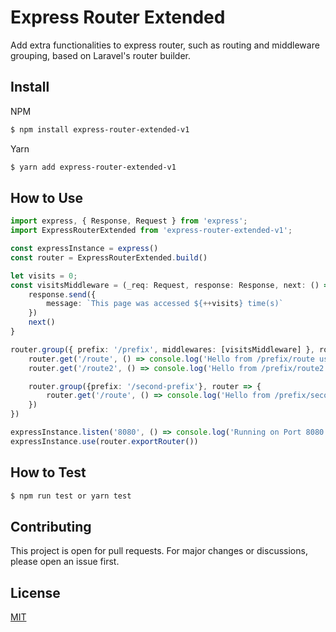# Express Router Extended

Add extra functionalities to express router, such as routing and middleware grouping, based on Laravel's router builder.

## Install

NPM

```sh
$ npm install express-router-extended-v1
```

Yarn

```sh
$ yarn add express-router-extended-v1
```

## How to Use

```ts
import express, { Response, Request } from 'express';
import ExpressRouterExtended from 'express-router-extended-v1';

const expressInstance = express()
const router = ExpressRouterExtended.build()

let visits = 0;
const visitsMiddleware = (_req: Request, response: Response, next: () => void) => {
    response.send({
        message: `This page was accessed ${++visits} time(s)`
    })
    next()
}

router.group({ prefix: '/prefix', middlewares: [visitsMiddleware] }, router => {
    router.get('/route', () => console.log('Hello from /prefix/route using visitsMiddleware'))
    router.get('/route2', () => console.log('Hello from /prefix/route2 using visitsMiddleware'))

    router.group({prefix: '/second-prefix'}, router => {
        router.get('/route', () => console.log('Hello from /prefix/second-prefix/route using visitsMiddleware'))
    })
})

expressInstance.listen('8080', () => console.log('Running on Port 8080'))
expressInstance.use(router.exportRouter())
```

## How to Test

```sh
$ npm run test or yarn test
```

## Contributing

This project is open for pull requests. For major changes or discussions, please open an issue first.

## License

[MIT](https://choosealicense.com/licenses/mit/)